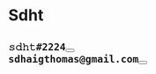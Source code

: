 <b><h1 size="+20"><p class="font-weight-bold">Sdht</p></h1></b>

<h2>
<code>𝚜𝚍𝚑𝚝#2224<button class="btn btn-link" onclick="copyDiscord()"></button></code>
<br>
<code>sdhaigthomas@gmail.com<button class="btn btn-link" onclick="copyEmail()"></button></code>
</h2>



<!---
sdhaigthomas/sdhaigthomas is a ✨ special ✨ repository because its `README.md` (this file) appears on your GitHub profile.
You can click the Preview link to take a look at your changes.
--->
